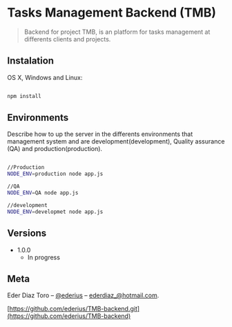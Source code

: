 # Tasks Management Backend (TMB)
> Backend for project TMB, is an platform for tasks management at differents clients and projects.


## Instalation

OS X, Windows and Linux:

```sh

npm install

```

## Environments

Describe how to up the server in the differents environments that management system and are development(development), Quality assurance (QA) and production(production).

```sh

//Production
NODE_ENV=production node app.js

//QA
NODE_ENV=QA node app.js

//development
NODE_ENV=developmet node app.js

```

## Versions

* 1.0.0
    * In progress

## Meta

Eder Diaz Toro – [@ederius](https://github.com/ederius) – ederdiaz_@hotmail.com.

[https://github.com/ederius/TMB-backend.git](https://github.com/ederius/TMB-backend)

[npm-image]: https://img.shields.io/npm/v/datadog-metrics.svg?style=flat-square
[npm-url]: https://npmjs.org/package/datadog-metrics
[npm-downloads]: https://img.shields.io/npm/dm/datadog-metrics.svg?style=flat-square